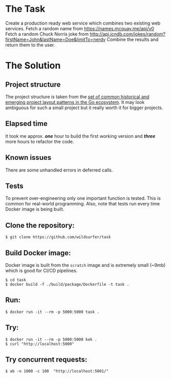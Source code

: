 # The Task
Create a production ready web service which combines two existing web services.
Fetch a random name from https://names.mcquay.me/api/v0
Fetch a random Chuck Norris joke from http://api.icndb.com/jokes/random?firstName=John&lastName=Doe&limitTo=nerdy
Combine the results and return them to the user.

# The Solution

## Project structure
The project structure is taken from the [set of common historical and emerging project layout patterns in the Go ecosystem](https://github.com/golang-standards/project-layout). It may look ambiguous for such a small project but it really worth it for bigger projects.  

## Elapsed time
It took me approx. **_one_** hour to build the first working version and **_three_** more hours to refactor the code. 

## Known issues
There are some unhandled errors in deferred calls.

## Tests
To prevent over-engineering only one important function is tested. This is common for real-world programming. Also, note that tests run every time Docker image is being built.  

## Clone the repository:
```shell
$ git clone https://github.com/wildsurfer/task
```
## Build Docker image:
Docker image is built from the `scratch` image and is extremely small (~9mb) which is good for CI/CD pipelines.
```shell
$ cd task
$ docker build -f ./build/package/Dockerfile -t task .
```
## Run:
```shell
$ docker run -it --rm -p 5000:5000 task .
```
## Try:
```shell
$ docker run -it --rm -p 5000:5000 kek .
$ curl "http://localhost:5000"
```
## Try concurrent requests:
```shell
$ ab -n 1000 -c 100  "http://localhost:5001/"
```
